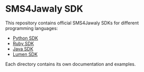 # SMS4Jawaly SDK

This repository contains official SMS4Jawaly SDKs for different programming languages:

- [Python SDK](python/)
- [Ruby SDK](ruby/)
- [Java SDK](java/)
- [Lumen SDK](lumen/)

Each directory contains its own documentation and examples.
